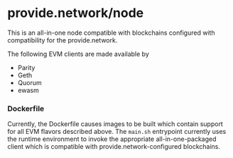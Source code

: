 # provide.network/node

This is an all-in-one node compatible with blockchains configured with compatibility for the provide.network.

The following EVM clients are made available by 

  - Parity
  - Geth
  - Quorum
  - ewasm

### Dockerfile

Currently, the Dockerfile causes images to be built which contain support for all EVM flavors described above. The `main.sh` entrypoint currently uses the runtime environment to invoke the appropriate all-in-one-packaged client which is compatible with provide.network-configured blockchains.
